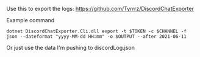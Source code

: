 Use this to export the logs: https://github.com/Tyrrrz/DiscordChatExporter

Example command
```
dotnet DiscordChatExporter.Cli.dll export -t $TOKEN -c $CHANNEL -f json --dateformat "yyyy-MM-dd HH:mm" -o $OUTPUT --after 2021-06-11
```

Or just use the data I'm pushing to discordLog.json